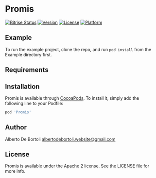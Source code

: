 # Promis

[![Bitrise Status](https://www.bitrise.io/app/c860d39fa5072b30/status.svg?token=kgZIlFlJdRBIvy3xnG6gaQ&branch=master)](https://www.bitrise.io/app/c860d39fa5072b30)
[![Version](https://img.shields.io/cocoapods/v/Promis.svg?style=flat)](http://cocoapods.org/pods/Promis)
[![License](https://img.shields.io/cocoapods/l/Promis.svg?style=flat)](http://cocoapods.org/pods/Promis)
[![Platform](https://img.shields.io/cocoapods/p/Promis.svg?style=flat)](http://cocoapods.org/pods/Promis)

## Example

To run the example project, clone the repo, and run `pod install` from the Example directory first.

## Requirements

## Installation

Promis is available through [CocoaPods](http://cocoapods.org). To install
it, simply add the following line to your Podfile:

```ruby
pod 'Promis'
```

## Author

Alberto De Bortoli albertodebortoli.website@gmail.com

## License

Promis is available under the Apache 2 license. See the LICENSE file for more info.
